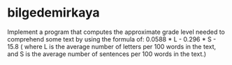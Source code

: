 # bilgedemirkaya
Implement a program that computes the approximate grade level needed to comprehend some text by using the formula of:
0.0588 * L - 0.296 * S - 15.8 ( where L is the average number of letters per 100 words in the text, and S is the average number of sentences per 100 words in the text.)
